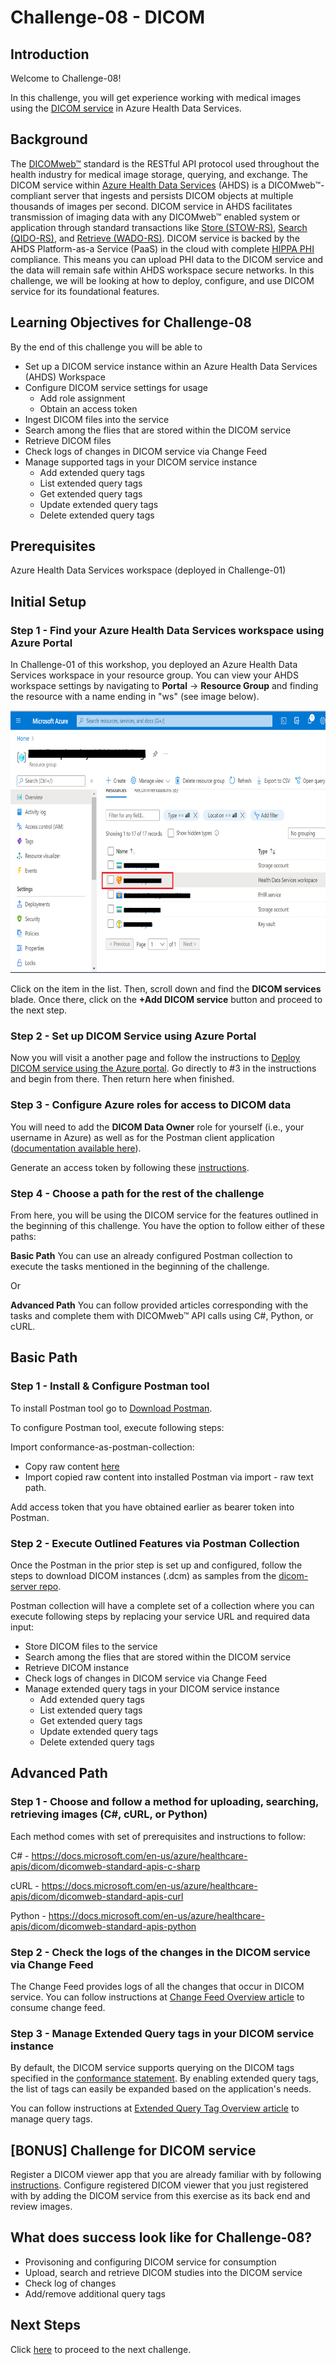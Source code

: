 # Challenge-08 - DICOM

## Introduction

Welcome to Challenge-08!

In this challenge, you will get experience working with medical images using the [DICOM service](https://docs.microsoft.com/en-us/azure/healthcare-apis/dicom/) in Azure Health Data Services. 

## Background

The [DICOMweb™](https://www.dicomstandard.org/using/dicomweb) standard is the RESTful API protocol used throughout the health industry for medical image storage, querying, and exchange. The DICOM service within [Azure Health Data Services](https://docs.microsoft.com/en-us/azure/healthcare-apis/healthcare-apis-overview) (AHDS) is a DICOMweb™-compliant server that ingests and persists DICOM objects at multiple thousands of images per second. DICOM service in AHDS facilitates transmission of imaging data with any DICOMweb™ enabled system or application through standard transactions like [Store (STOW-RS)](https://docs.microsoft.com/en-us/azure/healthcare-apis/dicom/dicom-services-conformance-statement#store-stow-rs), [Search (QIDO-RS)](https://docs.microsoft.com/en-us/azure/healthcare-apis/dicom/dicom-services-conformance-statement#search-qido-rs), and [Retrieve (WADO-RS)](https://docs.microsoft.com/en-us/azure/healthcare-apis/dicom/dicom-services-conformance-statement#retrieve-wado-rs). DICOM service is backed by the AHDS Platform-as-a Service (PaaS) in the cloud with complete [HIPPA PHI](https://www.hhs.gov/answers/hipaa/what-is-phi/index.html) compliance. This means you can upload PHI data to the DICOM service and the data will remain safe within AHDS workspace secure networks. In this challenge, we will be looking at how to deploy, configure, and use DICOM service for its foundational features.

## Learning Objectives for Challenge-08
By the end of this challenge you will be able to 

- Set up a DICOM service instance within an Azure Health Data Services (AHDS) Workspace
- Configure DICOM service settings for usage
    - Add role assignment
    - Obtain an access token
- Ingest DICOM files into the service 
- Search among the flies that are stored within the DICOM service
- Retrieve DICOM files 
- Check logs of changes in DICOM service via Change Feed
- Manage supported tags in your DICOM service instance
    - Add extended query tags
    - List extended query tags
    - Get extended query tags
    - Update extended query tags
    - Delete extended query tags

## Prerequisites
Azure Health Data Services workspace (deployed in Challenge-01) 

## Initial Setup

### Step 1 - Find your Azure Health Data Services workspace using Azure Portal
In Challenge-01 of this workshop, you deployed an Azure Health Data Services workspace in your resource group. You can view your AHDS workspace settings by navigating to **Portal** -> **Resource Group** and finding the resource with a name ending in "ws" (see image below).

<img src="./images/Screenshot 2022-04-25 110347.png" height="420">

Click on the item in the list. Then, scroll down and find the **DICOM services** blade. Once there, click on the **+Add DICOM service** button and proceed to the next step.

### Step 2 - Set up DICOM Service using Azure Portal

Now you will visit a another page and follow the instructions to [Deploy DICOM service using the Azure portal](https://docs.microsoft.com/en-us/azure/healthcare-apis/dicom/deploy-dicom-services-in-azure). Go directly to #3 in the instructions and begin from there. Then return here when finished.

### Step 3 - Configure Azure roles for access to DICOM data

You will need to add the **DICOM Data Owner** role for yourself (i.e., your username in Azure) as well as for the Postman client application ([documentation available here](https://docs.microsoft.com/en-us/azure/healthcare-apis/configure-azure-rbac#assign-roles-for-the-dicom-service)).

Generate an access token by following these [instructions](https://docs.microsoft.com/en-us/azure/healthcare-apis/get-access-token?tabs=azure-powershell#obtain-and-use-an-access-token-for-the-dicom-service).

### Step 4 - Choose a path for the rest of the challenge

From here, you will be using the DICOM service for the features outlined in the beginning of this challenge. You have the option to follow either of these paths:

**Basic Path** You can use an already configured Postman collection to execute the tasks mentioned in the beginning of the challenge.

Or

**Advanced Path** You can follow provided articles corresponding with the tasks and complete them with DICOMweb™ API calls using C#, Python, or cURL. 

## Basic Path

### Step 1 - Install & Configure Postman tool

To install Postman tool go to [Download Postman](https://www.postman.com/downloads/).

To configure Postman tool, execute following steps:

Import conformance-as-postman-collection:
- Copy raw content [here](https://github.com/microsoft/dicom-server/blob/main/docs/resources/Conformance-as-Postman.postman_collection.json)
- Import copied raw content into installed Postman via import - raw text path.

Add access token that you have obtained earlier as bearer token into Postman.

### Step 2 - Execute Outlined Features via Postman Collection

Once the Postman in the prior step is set up and configured, follow the steps to download DICOM instances (.dcm) as samples from the [dicom-server repo](https://github.com/microsoft/dicom-server/tree/main/docs/dcms). 

Postman collection will have a complete set of a collection where you can execute following steps by replacing your service URL and required data input:

- Store DICOM files to the service 
- Search among the flies that are stored within the DICOM service
- Retrieve DICOM instance 
- Check logs of changes in DICOM service via Change Feed
- Manage extended query tags in your DICOM service instance
    - Add extended query tags
    - List extended query tags
    - Get extended query tags
    - Update extended query tags
    - Delete extended query tags

## Advanced Path

### Step 1 - Choose and follow a method for uploading, searching, retrieving images (C#, cURL, or Python)

Each method comes with set of prerequisites and instructions to follow:

C# - https://docs.microsoft.com/en-us/azure/healthcare-apis/dicom/dicomweb-standard-apis-c-sharp

cURL - https://docs.microsoft.com/en-us/azure/healthcare-apis/dicom/dicomweb-standard-apis-curl

Python - https://docs.microsoft.com/en-us/azure/healthcare-apis/dicom/dicomweb-standard-apis-python

### Step 2 - Check the logs of the changes in the DICOM service via Change Feed 

The Change Feed provides logs of all the changes that occur in DICOM service. You can follow instructions at [Change Feed Overview article](https://docs.microsoft.com/en-us/azure/healthcare-apis/dicom/dicom-change-feed-overview) to consume change feed.

### Step 3 - Manage Extended Query tags in your DICOM service instance

By default, the DICOM service supports querying on the DICOM tags specified in the [conformance statement](https://docs.microsoft.com/en-us/azure/healthcare-apis/dicom/dicom-services-conformance-statement#searchable-attributes). By enabling extended query tags, the list of tags can easily be expanded based on the application's needs.

You can follow instructions at [Extended Query Tag Overview article](https://docs.microsoft.com/en-us/azure/healthcare-apis/dicom/dicom-extended-query-tags-overview) to manage query tags.

## [BONUS] Challenge for DICOM service

Register a DICOM viewer app that you are already familiar with by following [instructions](https://docs.microsoft.com/en-us/azure/healthcare-apis/register-application).
Configure registered DICOM viewer that you just registered with by adding the DICOM service from this exercise as its back end and review images. 

## What does success look like for Challenge-08?
+ Provisoning and configuring DICOM service for consumption
+ Upload, search and retrieve DICOM studies into the DICOM service
+ Check log of changes
+ Add/remove additional query tags

## Next Steps

Click [here](<../Challenge-09 - IoT Connector for FHIR/Readme.md>) to proceed to the next challenge.